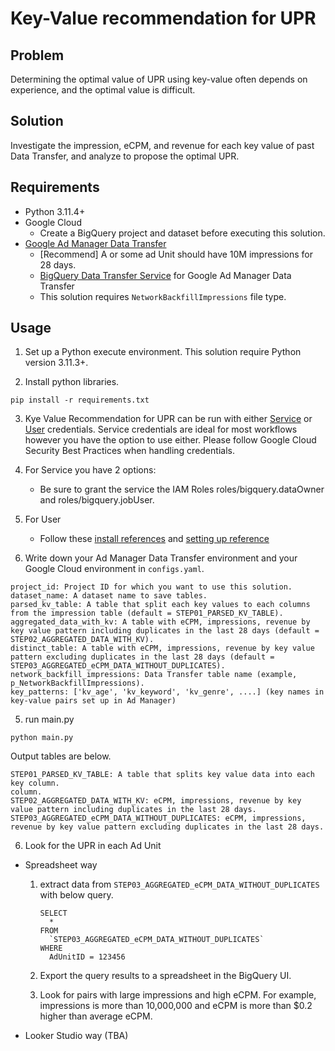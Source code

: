 # Key-Value recommendation for UPR

## Problem
Determining the optimal value of UPR using key-value often depends on
experience, and the optimal value is difficult.

## Solution
Investigate the impression, eCPM, and revenue for each key value of past Data
Transfer, and analyze to propose the optimal UPR.


## Requirements
- Python 3.11.4+
- Google Cloud
  - Create a BigQuery project and dataset before executing this solution.
- [Google Ad Manager Data Transfer](https://support.google.com/admanager/answer/1733124)
  - [Recommend] A or some ad Unit should have 10M impressions for 28 days.
  - [BigQuery Data Transfer Service](https://cloud.google.com/bigquery/docs/doubleclick-publisher-transfer)
  for Google Ad Manager Data Transfer
  - This solution requires `NetworkBackfillImpressions` file type.


## Usage
1. Set up a Python execute environment. This solution require Python
version 3.11.3+.

2. Install python libraries.
```
pip install -r requirements.txt
```

3. Kye Value Recommendation for UPR can be run with either
[Service](https://developers.google.com/workspace/guides/create-credentials#service-account)
or [User](https://developers.google.com/workspace/guides/create-credentials#oauth-client-id)
credentials. Service credentials are
ideal for most workflows however you have the option to use either.
Please follow Google Cloud Security Best Practices when handling credentials.
  1. For Service you have 2 options:
      - Be sure to grant the service the IAM Roles
      roles/bigquery.dataOwner
      and roles/bigquery.jobUser.
  2. For User
      - Follow these [install references](https://cloud.google.com/sdk/docs/install)
      and [setting up reference](https://cloud.google.com/sdk/docs/authorizing#user-account)

4. Write down your Ad Manager Data Transfer environment and your Google Cloud
environment in `configs.yaml`.

  ```
  project_id: Project ID for which you want to use this solution.
  dataset_name: A dataset name to save tables.
  parsed_kv_table: A table that split each key values to each columns from the impression table (default = STEP01_PARSED_KV_TABLE).
  aggregated_data_with_kv: A table with eCPM, impressions, revenue by key value pattern including duplicates in the last 28 days (default = STEP02_AGGREGATED_DATA_WITH_KV).
  distinct_table: A table with eCPM, impressions, revenue by key value pattern excluding duplicates in the last 28 days (default = STEP03_AGGREGATED_eCPM_DATA_WITHOUT_DUPLICATES).
  network_backfill_impressions: Data Transfer table name (example, p_NetworkBackfillImpressions).
  key_patterns: ['kv_age', 'kv_keyword', 'kv_genre', ....] (key names in key-value pairs set up in Ad Manager)
  ```

5. run main.py
  ```
  python main.py
  ```

  Output tables are below.

  ```
  STEP01_PARSED_KV_TABLE: A table that splits key value data into each key column.
  column.
  STEP02_AGGREGATED_DATA_WITH_KV: eCPM, impressions, revenue by key value pattern including duplicates in the last 28 days.
  STEP03_AGGREGATED_eCPM_DATA_WITHOUT_DUPLICATES: eCPM, impressions, revenue by key value pattern excluding duplicates in the last 28 days.
  ```

6. Look for the UPR in each Ad Unit
  - Spreadsheet way

      1. extract data from `STEP03_AGGREGATED_eCPM_DATA_WITHOUT_DUPLICATES`
      with below query.

          ```
          SELECT
            *
          FROM
            `STEP03_AGGREGATED_eCPM_DATA_WITHOUT_DUPLICATES`
          WHERE
            AdUnitID = 123456
          ```
      2. Export the query results to a spreadsheet in the BigQuery UI.

      3. Look for pairs with large impressions and high eCPM.
      For example, impressions is more than 10,000,000 and eCPM is more than
      $0.2 higher than average eCPM.

- Looker Studio way (TBA)
